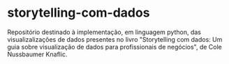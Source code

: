 # storytelling-com-dados
Repositório destinado à implementação, em linguagem python, das visualizalizações de dados presentes no livro "Storytelling com dados: Um guia sobre visualização de dados para profissionais de negócios", de Cole Nussbaumer Knaflic.
